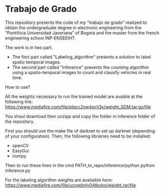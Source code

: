 # Trabajo de Grado

This repository presents the code of my "trabajo de grado" realized to obtain the undergraduate degree in electronic engineering from the "Pontificia Universidad Javeriana" of Bogota and the master from the french engineering school INP-ENSEEIHT.

The work is in two part.
 - The fisrt part called "Labeling_algorithm" presents a solution to label spatio temporal images.
 - The second part called "Inference" presents the counting algorithm using a spatio-temporal images to count and classify vehicles in real time.
 
 How to use?
 

All the weights necessary to run the trained model are avaible at the following link:
https://www.mediafire.com/file/plqcc2sw4pclj3x/weight_SDM.tar.gz/file

You shoul download then unzipp and copy the folder in inference folder of the repository.

First you should use the make file of darknet to set up darknet (depending of your configuration).
Then, the following librairies need to be installed:
- openCV
- EasyGui
- numpy

Then to run these lines in the cmd
PATH_to_repo/inference/python python inference.py

For the labeling algorithm weights are availaible here:
https://www.mediafire.com/file/ucoqdmly04tbybo/weight.rar/file


